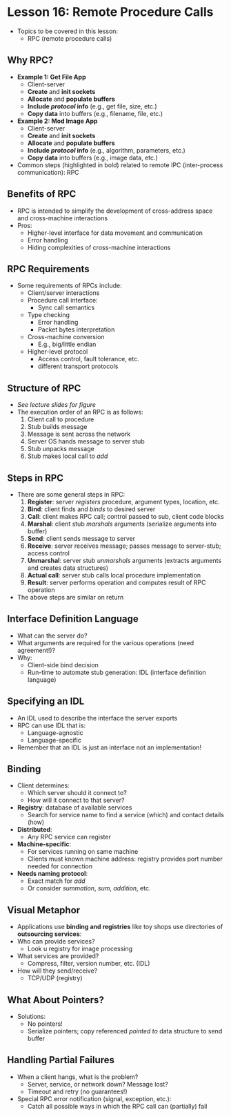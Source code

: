 # Lesson 16: Remote Procedure Calls

- Topics to be covered in this lesson:
  - RPC (remote procedure calls)

## Why RPC?

- **Example 1: Get File App**
  - Client-server
  - **Create** and **init sockets**
  - **Allocate** and **populate buffers**
  - **Include _protocol_ info** (e.g., get file, size, etc.)
  - **Copy data** into buffers (e.g., filename, file, etc.)
- **Example 2: Mod Image App**
  - Client-server
  - **Create** and **init sockets**
  - **Allocate** and **populate buffers**
  - **Include _protocol_ info** (e.g., algorithm, parameters, etc.)
  - **Copy data** into buffers (e.g., image data, etc.)
- Common steps (highlighted in bold) related to remote IPC (inter-process communication): RPC

## Benefits of RPC

- RPC is intended to simplify the development of cross-address space and cross-machine interactions
- Pros:
  - Higher-level interface for data movement and communication
  - Error handling
  - Hiding complexities of cross-machine interactions

## RPC Requirements

- Some requirements of RPCs include:
  - Client/server interactions
  - Procedure call interface:
    - Sync call semantics
  - Type checking
    - Error handling
    - Packet bytes interpretation
  - Cross-machine conversion
    - E.g., big/little endian
  - Higher-level protocol
    - Access control, fault tolerance, etc.
    - different transport protocols

## Structure of RPC

- _See lecture slides for figure_
- The execution order of an RPC is as follows:
  1. Client call to procedure
  2. Stub builds message
  3. Message is sent across the network
  4. Server OS hands message to server stub
  5. Stub unpacks message
  6. Stub makes local call to _add_

## Steps in RPC

- There are some general steps in RPC:
  1. **Register**: server _registers_ procedure, argument types, location, etc.
  2. **Bind**: client finds and _binds_ to desired server
  3. **Call**: client makes RPC call; control passed to sub, client code blocks
  4. **Marshal**: client stub _marshals_ arguments (serialize arguments into buffer)
  5. **Send**: client sends message to server
  6. **Receive**: server receives message; passes message to server-stub; access control
  7. **Unmarshal**: server stub _unmarshals_ arguments (extracts arguments and creates data structures)
  8. **Actual call**: server stub calls local procedure implementation
  9. **Result**: server performs operation and computes result of RPC operation
- The above steps are similar on return

## Interface Definition Language

- What can the server do?
- What arguments are required for the various operations (need agreement!)?
- Why:
  - Client-side bind decision
  - Run-time to automate stub generation: IDL (interface definition language)

## Specifying an IDL

- An IDL used to describe the interface the server exports
- RPC can use IDL that is:
  - Language-agnostic
  - Language-specific
- Remember that an IDL is just an interface not an implementation!

## Binding

- Client determines:
  - Which server should it connect to?
  - How will it connect to that server?
- **Registry**: database of available services
  - Search for service name to find a service (which) and contact details (how)
- **Distributed**:
  - Any RPC service can register
- **Machine-specific**:
  - For services running on same machine
  - Clients must known machine address: registry provides port number needed for connection
- **Needs naming protocol**:
  - Exact match for _add_
  - Or consider _summation_, _sum_, _addition_, etc.

## Visual Metaphor

- Applications use **binding and registries** like toy shops use directories of **outsourcing services**:
- Who can provide services?
  - Look u registry for image processing
- What services are provided?
  - Compress, filter, version number, etc. (IDL)
- How will they send/receive?
  - TCP/UDP (registry)

## What About Pointers?

- Solutions:
  - No pointers!
  - Serialize pointers; copy referenced _pointed to_ data structure to send buffer

## Handling Partial Failures

- When a client hangs, what is the problem?
  - Server, service, or network down? Message lost?
  - Timeout and retry (no guarantees!)
- Special RPC error notification (signal, exception, etc.):
  - Catch all possible ways in which the RPC call can (partially) fail
